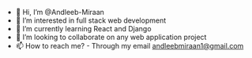 - 👋 Hi, I’m @Andleeb-Miraan
- 👀 I’m interested in full stack web development
- 🌱 I’m currently learning React and Django
- 💞️ I’m looking to collaborate on any web application project
- 📫 How to reach me? - Through my email andleebmiraan1@gmail.com

<!---
Andleeb-Miraan/Andleeb-Miraan is a ✨ special ✨ repository because its `README.md` (this file) appears on your GitHub profile.
You can click the Preview link to take a look at your changes.
--->
